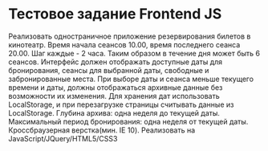 # Тестовое задание Frontend JS
Реализовать одностраничное приложение резервирования билетов в кинотеатр. Время начала сеансов 10.00, время последнего сеанса 20.00. Шаг каждые - 2 часа. Таким образом в течение дня может быть 6 сеансов.
Интерфейс должен отображать доступные даты для бронирования, сеансы для выбранной даты, свободные и забронированные места. При выборе даты и сеанса меньше текущего времени и даты, должны отображаться архивные данные без возможности их изменения.
Для хранения дат использовать LocalStorage, и при перезагрузке страницы считывать данные из LocalStorage.
Глубина архива: одна неделя до текущей даты. Максимальный период бронирования: одна неделя от текущей даты.
Кроссбраузерная верстка(мин. IE 10).
Реализовать на JavaScript/JQuery/HTML5/CSS3
